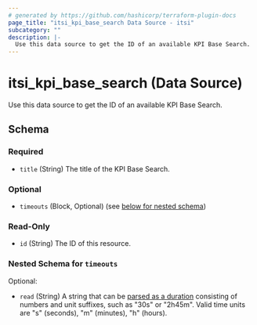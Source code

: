 ```yaml
---
# generated by https://github.com/hashicorp/terraform-plugin-docs
page_title: "itsi_kpi_base_search Data Source - itsi"
subcategory: ""
description: |-
  Use this data source to get the ID of an available KPI Base Search.
---
```


# itsi_kpi_base_search (Data Source)

Use this data source to get the ID of an available KPI Base Search.



<!-- schema generated by tfplugindocs -->
## Schema

### Required

- `title` (String) The title of the KPI Base Search.

### Optional

- `timeouts` (Block, Optional) (see [below for nested schema](#nestedblock--timeouts))

### Read-Only

- `id` (String) The ID of this resource.

<a id="nestedblock--timeouts"></a>
### Nested Schema for `timeouts`

Optional:

- `read` (String) A string that can be [parsed as a duration](https://pkg.go.dev/time#ParseDuration) consisting of numbers and unit suffixes, such as "30s" or "2h45m". Valid time units are "s" (seconds), "m" (minutes), "h" (hours).
